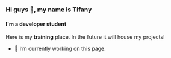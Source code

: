 ### Hi guys 👋, my name is Tifany
#### I'm a developer student
Here is my **training** place.
In the future it will house my projects!


- 🔭 I’m currently working on this page. 






